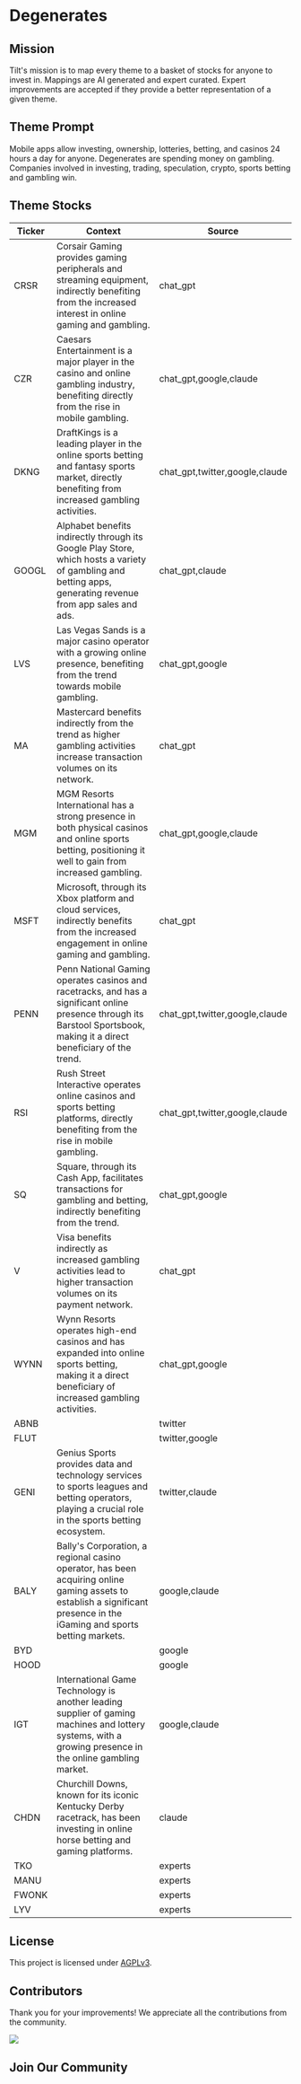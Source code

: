 <!--[[[cog
import cog
import json
with open('config.json') as file:
  config = json.load(file)
  cog.outl(f"# {config['name'].title()}")
]]]-->
# Degenerates
<!--//[[[end]]]-->

## Mission

Tilt's mission is to map every theme to a basket of stocks for anyone to invest in. Mappings are AI generated and expert curated.
Expert improvements are accepted if they provide a better representation of a given theme.

## Theme Prompt
<!--[[[cog
import cog
import json
with open('config.json') as file:
  config = json.load(file)
  cog.outl(config['prompt'])
]]]-->
Mobile apps allow investing, ownership, lotteries, betting, and casinos 24 hours a day for anyone. Degenerates are spending money on gambling. Companies involved in investing, trading, speculation, crypto, sports betting and gambling win.
<!--[[[end]]]-->

## Theme Stocks

<!--[[[cog
import cog
import csv
import json

with open('context.json') as file:
  contexts = json.load(file)

def _get_context_str_for_ticker(ticker):
  try:
    context = contexts[ticker]
    context_str = context['chat_gpt'] or context['claude'] or ""
  except KeyError:
    context_str = ""

  return context_str

cog.outl("| Ticker  | Context | Source |")
cog.outl("| ------- | ---- | ---- |")

with open('theme.csv') as file:
  reader = csv.reader(file)
  next(reader) # skip the header
  for row in reader:
    context_str = _get_context_str_for_ticker(row[0])
    cog.outl(f"| {row[0]} | {context_str} | {row[1]} |")
]]]-->
| Ticker  | Context | Source |
| ------- | ---- | ---- |
| CRSR | Corsair Gaming provides gaming peripherals and streaming equipment, indirectly benefiting from the increased interest in online gaming and gambling. | chat_gpt |
| CZR | Caesars Entertainment is a major player in the casino and online gambling industry, benefiting directly from the rise in mobile gambling. | chat_gpt,google,claude |
| DKNG | DraftKings is a leading player in the online sports betting and fantasy sports market, directly benefiting from increased gambling activities. | chat_gpt,twitter,google,claude |
| GOOGL | Alphabet benefits indirectly through its Google Play Store, which hosts a variety of gambling and betting apps, generating revenue from app sales and ads. | chat_gpt,claude |
| LVS | Las Vegas Sands is a major casino operator with a growing online presence, benefiting from the trend towards mobile gambling. | chat_gpt,google |
| MA | Mastercard benefits indirectly from the trend as higher gambling activities increase transaction volumes on its network. | chat_gpt |
| MGM | MGM Resorts International has a strong presence in both physical casinos and online sports betting, positioning it well to gain from increased gambling. | chat_gpt,google,claude |
| MSFT | Microsoft, through its Xbox platform and cloud services, indirectly benefits from the increased engagement in online gaming and gambling. | chat_gpt |
| PENN | Penn National Gaming operates casinos and racetracks, and has a significant online presence through its Barstool Sportsbook, making it a direct beneficiary of the trend. | chat_gpt,twitter,google,claude |
| RSI | Rush Street Interactive operates online casinos and sports betting platforms, directly benefiting from the rise in mobile gambling. | chat_gpt,twitter,google,claude |
| SQ | Square, through its Cash App, facilitates transactions for gambling and betting, indirectly benefiting from the trend. | chat_gpt,google |
| V | Visa benefits indirectly as increased gambling activities lead to higher transaction volumes on its payment network. | chat_gpt |
| WYNN | Wynn Resorts operates high-end casinos and has expanded into online sports betting, making it a direct beneficiary of increased gambling activities. | chat_gpt,google |
| ABNB |  | twitter |
| FLUT |  | twitter,google |
| GENI | Genius Sports provides data and technology services to sports leagues and betting operators, playing a crucial role in the sports betting ecosystem. | twitter,claude |
| BALY | Bally's Corporation, a regional casino operator, has been acquiring online gaming assets to establish a significant presence in the iGaming and sports betting markets. | google,claude |
| BYD |  | google |
| HOOD |  | google |
| IGT | International Game Technology is another leading supplier of gaming machines and lottery systems, with a growing presence in the online gambling market. | google,claude |
| CHDN | Churchill Downs, known for its iconic Kentucky Derby racetrack, has been investing in online horse betting and gaming platforms. | claude |
| TKO |  | experts |
| MANU |  | experts |
| FWONK |  | experts |
| LYV |  | experts |
<!--[[[end]]]-->

## License

<p>
This project is licensed under <a href="./LICENSE">AGPLv3</a>.
</p>


## Contributors

Thank you for your improvements! We appreciate all the contributions from the community.

<!--[[[cog
import cog
import json
with open('config.json') as file:
  config = json.load(file)
  repo = config['github_repo'].lower()
  cog.outl(f'<a href="https://github.com/gettilt/{repo}/graphs/contributors">')
  cog.outl(f'  <img src="https://contrib.rocks/image?repo=gettilt/{repo}" />')
  cog.outl('</a>')
]]]-->
<a href="https://github.com/gettilt/degenerates/graphs/contributors">
  <img src="https://contrib.rocks/image?repo=gettilt/degenerates" />
</a>
<!--[[[end]]]-->

## Join Our Community

<a href="https://discord.gg/4vYMhRpaMY" target="_blank">
<img src="https://discord.com/api/guilds/1179775688421683220/widget.png?style=banner3" alt="">
</a>
